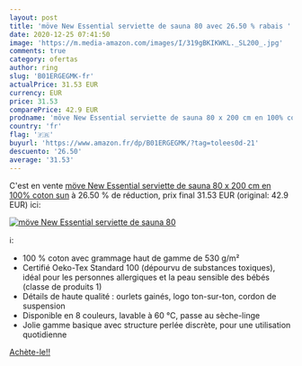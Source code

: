 ```yaml
---
layout: post
title: 'möve New Essential serviette de sauna 80 avec 26.50 % rabais '
date: 2020-12-25 07:41:50
image: 'https://m.media-amazon.com/images/I/319gBKIKWKL._SL200_.jpg'
comments: true
category: ofertas
author: ring
slug: 'B01ERGEGMK-fr'
actualPrice: 31.53 EUR
currency: EUR
price: 31.53
comparePrice: 42.9 EUR
prodname: 'möve New Essential serviette de sauna 80 x 200 cm en 100% coton  sun'
country: 'fr'
flag: '🇫🇷'
buyurl: 'https://www.amazon.fr/dp/B01ERGEGMK/?tag=tolees0d-21'
descuento: '26.50'
average: '31.53'
---
```


C'est en vente [möve New Essential serviette de sauna 80 x 200 cm en 100% coton  sun](https://www.amazon.fr/dp/B01ERGEGMK/?tag=tolees0d-21)  à  26.50 % de réduction, prix final  31.53 EUR (original: 42.9 EUR) ici:

[![möve New Essential serviette de sauna 80](https://m.media-amazon.com/images/I/319gBKIKWKL._SL200_.jpg)](https://www.amazon.fr/dp/B01ERGEGMK/?tag=tolees0d-21)

ℹ️:

- 100 % coton avec grammage haut de gamme de 530 g/m²
- Certifié Oeko-Tex Standard 100 (dépourvu de substances toxiques), idéal pour les personnes allergiques et la peau sensible des bébés (classe de produits 1)
- Détails de haute qualité : ourlets gainés, logo ton-sur-ton, cordon de suspension
- Disponible en 8 couleurs, lavable à 60 °C, passe au sèche-linge
- Jolie gamme basique avec structure perlée discrète, pour une utilisation quotidienne

[Achète-le!!](https://www.amazon.fr/dp/B01ERGEGMK/?tag=tolees0d-21)
